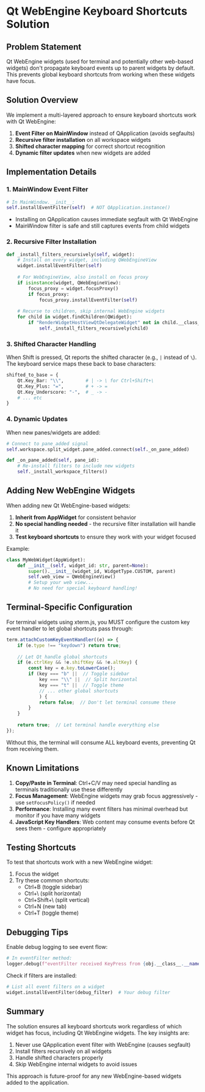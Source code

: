 # Qt WebEngine Keyboard Shortcuts Solution

## Problem Statement
Qt WebEngine widgets (used for terminal and potentially other web-based widgets) don't propagate keyboard events up to parent widgets by default. This prevents global keyboard shortcuts from working when these widgets have focus.

## Solution Overview
We implement a multi-layered approach to ensure keyboard shortcuts work with Qt WebEngine:

1. **Event Filter on MainWindow** instead of QApplication (avoids segfaults)
2. **Recursive filter installation** on all workspace widgets
3. **Shifted character mapping** for correct shortcut recognition
4. **Dynamic filter updates** when new widgets are added

## Implementation Details

### 1. MainWindow Event Filter
```python
# In MainWindow.__init__:
self.installEventFilter(self)  # NOT QApplication.instance()
```
- Installing on QApplication causes immediate segfault with Qt WebEngine
- MainWindow filter is safe and still captures events from child widgets

### 2. Recursive Filter Installation
```python
def _install_filters_recursively(self, widget):
    # Install on every widget, including QWebEngineView
    widget.installEventFilter(self)
    
    # For WebEngineView, also install on focus proxy
    if isinstance(widget, QWebEngineView):
        focus_proxy = widget.focusProxy()
        if focus_proxy:
            focus_proxy.installEventFilter(self)
    
    # Recurse to children, skip internal WebEngine widgets
    for child in widget.findChildren(QWidget):
        if "RenderWidgetHostViewQtDelegateWidget" not in child.__class__.__name__:
            self._install_filters_recursively(child)
```

### 3. Shifted Character Handling
When Shift is pressed, Qt reports the shifted character (e.g., `|` instead of `\`).
The keyboard service maps these back to base characters:
```python
shifted_to_base = {
    Qt.Key_Bar: "\\",        # | -> \ for Ctrl+Shift+\
    Qt.Key_Plus: "=",        # + -> =
    Qt.Key_Underscore: "-",  # _ -> -
    # ... etc
}
```

### 4. Dynamic Updates
When new panes/widgets are added:
```python
# Connect to pane_added signal
self.workspace.split_widget.pane_added.connect(self._on_pane_added)

def _on_pane_added(self, pane_id):
    # Re-install filters to include new widgets
    self._install_workspace_filters()
```

## Adding New WebEngine Widgets

When adding new Qt WebEngine-based widgets:

1. **Inherit from AppWidget** for consistent behavior
2. **No special handling needed** - the recursive filter installation will handle it
3. **Test keyboard shortcuts** to ensure they work with your widget focused

Example:
```python
class MyWebWidget(AppWidget):
    def __init__(self, widget_id: str, parent=None):
        super().__init__(widget_id, WidgetType.CUSTOM, parent)
        self.web_view = QWebEngineView()
        # Setup your web view...
        # No need for special keyboard handling!
```

## Terminal-Specific Configuration

For terminal widgets using xterm.js, you MUST configure the custom key event handler to let global shortcuts pass through:

```javascript
term.attachCustomKeyEventHandler((e) => {
    if (e.type !== "keydown") return true;
    
    // Let Qt handle global shortcuts
    if (e.ctrlKey && !e.shiftKey && !e.altKey) {
        const key = e.key.toLowerCase();
        if (key === "b" ||  // Toggle sidebar
            key === "\\" ||  // Split horizontal
            key === "t" ||  // Toggle theme
            // ... other global shortcuts
            ) {
            return false;  // Don't let terminal consume these
        }
    }
    
    return true;  // Let terminal handle everything else
});
```

Without this, the terminal will consume ALL keyboard events, preventing Qt from receiving them.

## Known Limitations

1. **Copy/Paste in Terminal**: Ctrl+C/V may need special handling as terminals traditionally use these differently
2. **Focus Management**: WebEngine widgets may grab focus aggressively - use `setFocusPolicy()` if needed
3. **Performance**: Installing many event filters has minimal overhead but monitor if you have many widgets
4. **JavaScript Key Handlers**: Web content may consume events before Qt sees them - configure appropriately

## Testing Shortcuts

To test that shortcuts work with a new WebEngine widget:

1. Focus the widget
2. Try these common shortcuts:
   - Ctrl+B (toggle sidebar)
   - Ctrl+\ (split horizontal)
   - Ctrl+Shift+\ (split vertical)
   - Ctrl+N (new tab)
   - Ctrl+T (toggle theme)

## Debugging Tips

Enable debug logging to see event flow:
```python
# In eventFilter method:
logger.debug(f"eventFilter received KeyPress from {obj.__class__.__name__}")
```

Check if filters are installed:
```python
# List all event filters on a widget
widget.installEventFilter(debug_filter)  # Your debug filter
```

## Summary

The solution ensures all keyboard shortcuts work regardless of which widget has focus, including Qt WebEngine widgets. The key insights are:

1. Never use QApplication event filter with WebEngine (causes segfault)
2. Install filters recursively on all widgets
3. Handle shifted characters properly
4. Skip WebEngine internal widgets to avoid issues

This approach is future-proof for any new WebEngine-based widgets added to the application.
